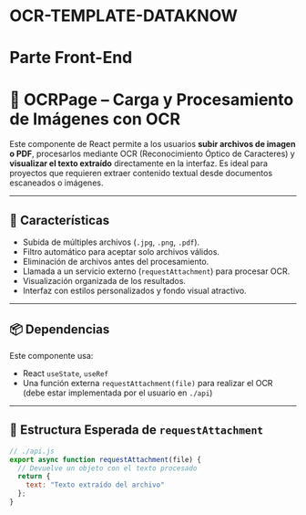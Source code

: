 # OCR-TEMPLATE-DATAKNOW

# Parte Front-End

# 📄 OCRPage – Carga y Procesamiento de Imágenes con OCR

Este componente de React permite a los usuarios **subir archivos de imagen o PDF**, procesarlos mediante OCR (Reconocimiento Óptico de Caracteres) y **visualizar el texto extraído** directamente en la interfaz. Es ideal para proyectos que requieren extraer contenido textual desde documentos escaneados o imágenes.

---

## 🚀 Características

- Subida de múltiples archivos (`.jpg`, `.png`, `.pdf`).
- Filtro automático para aceptar solo archivos válidos.
- Eliminación de archivos antes del procesamiento.
- Llamada a un servicio externo (`requestAttachment`) para procesar OCR.
- Visualización organizada de los resultados.
- Interfaz con estilos personalizados y fondo visual atractivo.

---

## 📦 Dependencias

Este componente usa:
- React `useState`, `useRef`
- Una función externa `requestAttachment(file)` para realizar el OCR (debe estar implementada por el usuario en `./api`)

---

## 📁 Estructura Esperada de `requestAttachment`

```js
// ./api.js
export async function requestAttachment(file) {
  // Devuelve un objeto con el texto procesado
  return {
    text: "Texto extraído del archivo"
  };
}
